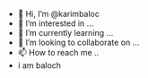 - 👋 Hi, I’m @karimbaloc
- 👀 I’m interested in ...
- 🌱 I’m currently learning ...
- 💞️ I’m looking to collaborate on ...
- 📫 How to reach me ..
- i am baloch

<!---
karimbaloc/karimbaloc is a ✨ special ✨ repository because its `README.md` (this file) appears on your GitHub profile.
You can click the Preview link to take a look at your changes.
--->
